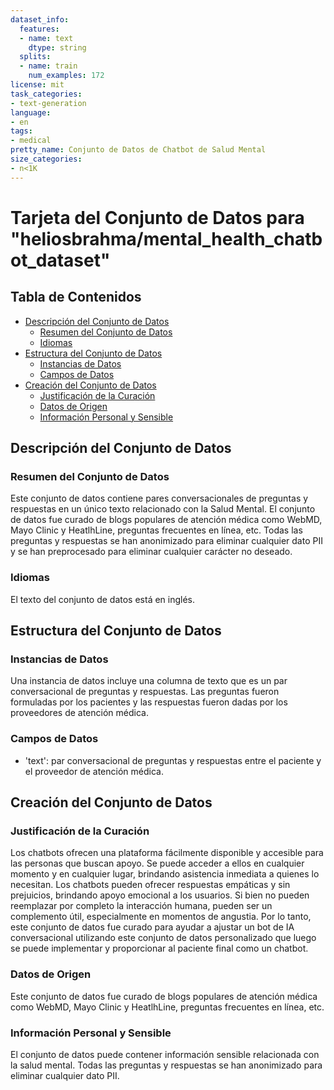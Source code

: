 ```yaml
---
dataset_info:
  features:
  - name: text
    dtype: string
  splits:
  - name: train
    num_examples: 172
license: mit
task_categories:
- text-generation
language:
- en
tags:
- medical
pretty_name: Conjunto de Datos de Chatbot de Salud Mental
size_categories:
- n<1K
---
```


# Tarjeta del Conjunto de Datos para "heliosbrahma/mental_health_chatbot_dataset"

## Tabla de Contenidos
- [Descripción del Conjunto de Datos](#dataset-description)
  - [Resumen del Conjunto de Datos](#dataset-summary)
  - [Idiomas](#languages)
- [Estructura del Conjunto de Datos](#dataset-structure)
  - [Instancias de Datos](#data-instances)
  - [Campos de Datos](#data-instances)
- [Creación del Conjunto de Datos](#dataset-creation)
  - [Justificación de la Curación](#curation-rationale)
  - [Datos de Origen](#source-data)
  - [Información Personal y Sensible](#personal-and-sensitive-information)

## Descripción del Conjunto de Datos

### Resumen del Conjunto de Datos

Este conjunto de datos contiene pares conversacionales de preguntas y respuestas en un único texto relacionado con la Salud Mental. El conjunto de datos fue curado de blogs populares de atención médica como WebMD, Mayo Clinic y HeatlhLine, preguntas frecuentes en línea, etc. Todas las preguntas y respuestas se han anonimizado para eliminar cualquier dato PII y se han preprocesado para eliminar cualquier carácter no deseado.

### Idiomas

El texto del conjunto de datos está en inglés.

## Estructura del Conjunto de Datos

### Instancias de Datos

Una instancia de datos incluye una columna de texto que es un par conversacional de preguntas y respuestas. Las preguntas fueron formuladas por los pacientes y las respuestas fueron dadas por los proveedores de atención médica.

### Campos de Datos

- 'text': par conversacional de preguntas y respuestas entre el paciente y el proveedor de atención médica.

## Creación del Conjunto de Datos

### Justificación de la Curación

Los chatbots ofrecen una plataforma fácilmente disponible y accesible para las personas que buscan apoyo. Se puede acceder a ellos en cualquier momento y en cualquier lugar, brindando asistencia inmediata a quienes lo necesitan. Los chatbots pueden ofrecer respuestas empáticas y sin prejuicios, brindando apoyo emocional a los usuarios. Si bien no pueden reemplazar por completo la interacción humana, pueden ser un complemento útil, especialmente en momentos de angustia.
Por lo tanto, este conjunto de datos fue curado para ayudar a ajustar un bot de IA conversacional utilizando este conjunto de datos personalizado que luego se puede implementar y proporcionar al paciente final como un chatbot.

### Datos de Origen

Este conjunto de datos fue curado de blogs populares de atención médica como WebMD, Mayo Clinic y HeatlhLine, preguntas frecuentes en línea, etc.

### Información Personal y Sensible

El conjunto de datos puede contener información sensible relacionada con la salud mental. Todas las preguntas y respuestas se han anonimizado para eliminar cualquier dato PII.